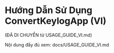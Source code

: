 # Hướng Dẫn Sử Dụng ConvertKeylogApp (VI)

(ĐÃ DI CHUYỂN từ USAGE_GUIDE_VI.md)

Nội dung đầy đủ xem: docs/USAGE_GUIDE_VI.md